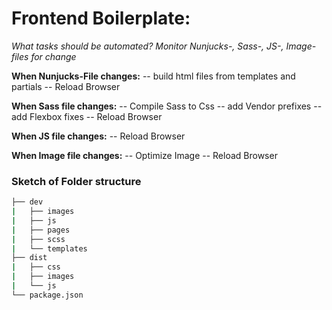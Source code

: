 # Frontend Boilerplate: 
*What tasks should be automated?
Monitor Nunjucks-, Sass-, JS-, Image-files for change*

**When Nunjucks-File changes:**
-- build html files from templates and partials
-- Reload Browser

**When Sass file changes:**
-- Compile Sass to Css
-- add Vendor prefixes
-- add Flexbox fixes
-- Reload Browser

**When JS file changes:**
-- Reload Browser

**When Image file changes:**
-- Optimize Image
-- Reload Browser

### Sketch of Folder structure
```bash
├── dev
|   ├── images
|   ├── js
|   ├── pages
|   ├── scss
|   └── templates
├── dist
|   ├── css
|   ├── images
|   └── js
└── package.json
```